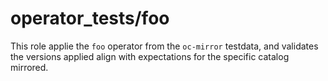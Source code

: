 operator_tests/foo
==================

This role applie the `foo` operator from the `oc-mirror` testdata, and validates the versions applied align with expectations for the specific catalog mirrored.
